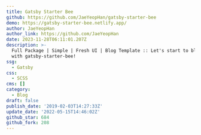 ```yaml
---
title: Gatsby Starter Bee
github: https://github.com/JaeYeopHan/gatsby-starter-bee
demo: https://gatsby-starter-bee.netlify.app/
author: JaeYeopHan
author_link: https://github.com/JaeYeopHan
date: 2023-11-28T06:11:01.207Z
description: >-
  Full Package | Simple | Fresh UI | Blog Template :: Let's start to blogging
  with gatsby-starter-bee!
ssg:
  - Gatsby
css:
  - SCSS
cms: []
category:
  - Blog
draft: false
publish_date: '2019-02-03T14:27:33Z'
update_date: '2022-05-15T14:46:02Z'
github_star: 684
github_fork: 208
---
```

